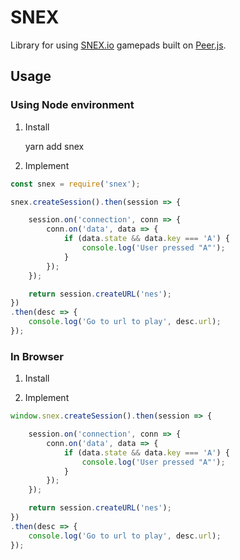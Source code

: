 # SNEX

Library for using [SNEX.io](http://snex.io) gamepads built on [Peer.js](http://peerjs.com/).


## Usage

### Using Node environment

1) Install

    yarn add snex

2) Implement

```js
const snex = require('snex');

snex.createSession().then(session => {

    session.on('connection', conn => {
        conn.on('data', data => {
            if (data.state && data.key === 'A') {
                console.log('User pressed "A"');
            }
        });
    });

    return session.createURL('nes');
})
.then(desc => {
    console.log('Go to url to play', desc.url);
});
```

### In Browser

1) Install

    <script src="http://snex.io/lib/latest.js"></script>

2) Implement

```js
window.snex.createSession().then(session => {

    session.on('connection', conn => {
        conn.on('data', data => {
            if (data.state && data.key === 'A') {
                console.log('User pressed "A"');
            }
        });
    });

    return session.createURL('nes');
})
.then(desc => {
    console.log('Go to url to play', desc.url);
});
```